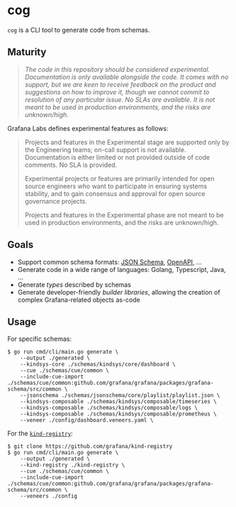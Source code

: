 # cog

`cog` is a CLI tool to generate code from schemas.

## Maturity

> _The code in this repository should be considered experimental. Documentation is only
available alongside the code. It comes with no support, but we are keen to receive
feedback on the product and suggestions on how to improve it, though we cannot commit
to resolution of any particular issue. No SLAs are available. It is not meant to be used
in production environments, and the risks are unknown/high._

Grafana Labs defines experimental features as follows:

> Projects and features in the Experimental stage are supported only by the Engineering
teams; on-call support is not available. Documentation is either limited or not provided
outside of code comments. No SLA is provided.
>
> Experimental projects or features are primarily intended for open source engineers who
want to participate in ensuring systems stability, and to gain consensus and approval
for open source governance projects.
>
> Projects and features in the Experimental phase are not meant to be used in production
environments, and the risks are unknown/high.

## Goals

* Support common schema formats: [JSON Schema](https://json-schema.org/), [OpenAPI](https://www.openapis.org/), ...
* Generate code in a wide range of languages: Golang, Typescript, Java, ...
* Generate *types* described by schemas
* Generate developer-friendly *builder libraries*, allowing the creation of complex Grafana-related objects as-code

## Usage

For specific schemas:

```console
$ go run cmd/cli/main.go generate \
    --output ./generated \
    --kindsys-core ./schemas/kindsys/core/dashboard \
    --cue ./schemas/cue/common \
    --include-cue-import ./schemas/cue/common:github.com/grafana/grafana/packages/grafana-schema/src/common \
    --jsonschema ./schemas/jsonschema/core/playlist/playlist.json \
    --kindsys-composable ./schemas/kindsys/composable/timeseries \
    --kindsys-composable ./schemas/kindsys/composable/logs \
    --kindsys-composable ./schemas/kindsys/composable/prometheus \
    --veneer ./config/dashboard.veneers.yaml \
```

For the [`kind-registry`](https://github.com/grafana/kind-registry):


```console
$ git clone https://github.com/grafana/kind-registry
$ go run cmd/cli/main.go generate \
    --output ./generated \
    --kind-registry ./kind-registry \
    --cue ./schemas/cue/common \
    --include-cue-import ./schemas/cue/common:github.com/grafana/grafana/packages/grafana-schema/src/common \
    --veneers ./config
```
